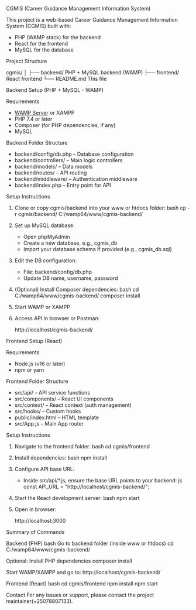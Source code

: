  CGMIS (Career Guidance Management Information System)

This project is a web-based Career Guidance Management Information System (CGMIS) built with:
- PHP (WAMP stack) for the backend
- React for the frontend
- MySQL for the database



 Project Structure


cgmis/
│
├── backend/                   PHP + MySQL backend (WAMP)
├── frontend/                  React frontend
└── README.md                  This file




 Backend Setup (PHP + MySQL - WAMP)

 Requirements
- [WAMP Server](https://www.wampserver.com/en/) or XAMPP
- PHP 7.4 or later
- Composer (for PHP dependencies, if any)
- MySQL

 Backend Folder Structure
- backend/config/db.php – Database configuration
- backend/controllers/ – Main logic controllers
- backend/models/ – Data models
- backend/routes/ – API routing
- backend/middleware/ – Authentication middleware
- backend/index.php – Entry point for API

 Setup Instructions

1. Clone or copy cgmis/backend into your www or htdocs folder:
   bash
   cp -r cgmis/backend/ C:/wamp64/www/cgmis-backend/
   

2. Set up MySQL database:
   - Open phpMyAdmin
   - Create a new database, e.g., cgmis_db
   - Import your database schema if provided (e.g., cgmis_db.sql)

3. Edit the DB configuration:
   - File: backend/config/db.php
   - Update DB name, username, password

4. (Optional) Install Composer dependencies:
   bash
   cd C:/wamp64/www/cgmis-backend/
   composer install
   

5. Start WAMP or XAMPP

6. Access API in browser or Postman:
   
   http://localhost/cgmis-backend/
   

 Frontend Setup (React)

 Requirements
- Node.js (v16 or later)
- npm or yarn

 Frontend Folder Structure
- src/api/ – API service functions
- src/components/ – React UI components
- src/context/ – React context (auth management)
- src/hooks/ – Custom hooks
- public/index.html – HTML template
- src/App.js – Main App router

 Setup Instructions

1. Navigate to the frontend folder:
   bash
   cd cgmis/frontend
   

2. Install dependencies:
   bash
   npm install
   

3. Configure API base URL:
   - Inside src/api/*.js, ensure the base URL points to your backend:
     js
     const API_URL = "http://localhost/cgmis-backend/";
     

4. Start the React development server:
   bash
   npm start
   

5. Open in browser:
   
   http://localhost:3000
   

Summary of Commands

 Backend (PHP)
bash
 Go to backend folder (inside www or htdocs)
cd C:/wamp64/www/cgmis-backend/

 Optional: Install PHP dependencies
composer install

 Start WAMP/XAMPP and go to:
http://localhost/cgmis-backend/


 Frontend (React)
bash
cd cgmis/frontend
npm install
npm start




Contact
For any issues or support, please contact the project maintainer(+25078807133).
